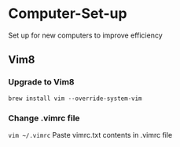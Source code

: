 # Computer-Set-up
Set up for new computers to improve efficiency

## Vim8

### Upgrade to Vim8
`brew install vim --override-system-vim`

### Change .vimrc file
`vim ~/.vimrc`
Paste vimrc.txt contents in .vimrc file
